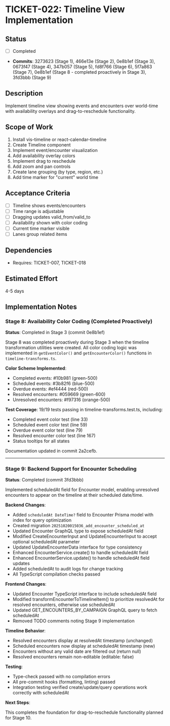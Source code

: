 # TICKET-022: Timeline View Implementation

## Status

- [ ] Completed
- **Commits**: 3273623 (Stage 1), 466e13e (Stage 2), 0e8b1ef (Stage 3), 0673f47 (Stage 4), 347b057 (Stage 5), fd8f766 (Stage 6), 5f7a863 (Stage 7), 0e8b1ef (Stage 8 - completed proactively in Stage 3), 3fd3bbb (Stage 9)

## Description

Implement timeline view showing events and encounters over world-time with availability overlays and drag-to-reschedule functionality.

## Scope of Work

1. Install vis-timeline or react-calendar-timeline
2. Create Timeline component
3. Implement event/encounter visualization
4. Add availability overlay colors
5. Implement drag to reschedule
6. Add zoom and pan controls
7. Create lane grouping (by type, region, etc.)
8. Add time marker for "current" world time

## Acceptance Criteria

- [ ] Timeline shows events/encounters
- [ ] Time range is adjustable
- [ ] Dragging updates valid_from/valid_to
- [ ] Availability shown with color coding
- [ ] Current time marker visible
- [ ] Lanes group related items

## Dependencies

- Requires: TICKET-007, TICKET-018

## Estimated Effort

4-5 days

## Implementation Notes

### Stage 8: Availability Color Coding (Completed Proactively)

**Status**: Completed in Stage 3 (commit 0e8b1ef)

Stage 8 was completed proactively during Stage 3 when the timeline transformation utilities were created. All color coding logic was implemented in `getEventColor()` and `getEncounterColor()` functions in `timeline-transforms.ts`.

**Color Scheme Implemented**:

- Completed events: #10b981 (green-500)
- Scheduled events: #3b82f6 (blue-500)
- Overdue events: #ef4444 (red-500)
- Resolved encounters: #059669 (green-600)
- Unresolved encounters: #f97316 (orange-500)

**Test Coverage**: 19/19 tests passing in timeline-transforms.test.ts, including:

- Completed event color test (line 33)
- Scheduled event color test (line 59)
- Overdue event color test (line 79)
- Resolved encounter color test (line 167)
- Status tooltips for all states

Documentation updated in commit 2a2cefb.

---

### Stage 9: Backend Support for Encounter Scheduling

**Status**: Completed (commit 3fd3bbb)

Implemented scheduledAt field for Encounter model, enabling unresolved encounters to appear on the timeline at their scheduled date/time.

**Backend Changes**:

- Added `scheduledAt DateTime?` field to Encounter Prisma model with index for query optimization
- Created migration `20251020015036_add_encounter_scheduled_at`
- Updated Encounter GraphQL type to expose scheduledAt field
- Modified CreateEncounterInput and UpdateEncounterInput to accept optional scheduledAt parameter
- Updated UpdateEncounterData interface for type consistency
- Enhanced EncounterService.create() to handle scheduledAt field
- Enhanced EncounterService.update() to handle scheduledAt field updates
- Added scheduledAt to audit logs for change tracking
- All TypeScript compilation checks passed

**Frontend Changes**:

- Updated Encounter TypeScript interface to include scheduledAt field
- Modified transformEncounterToTimelineItem() to prioritize resolvedAt for resolved encounters, otherwise use scheduledAt
- Updated GET_ENCOUNTERS_BY_CAMPAIGN GraphQL query to fetch scheduledAt
- Removed TODO comments noting Stage 9 implementation

**Timeline Behavior**:

- Resolved encounters display at resolvedAt timestamp (unchanged)
- Scheduled encounters now display at scheduledAt timestamp (new)
- Encounters without any valid date are filtered out (return null)
- Resolved encounters remain non-editable (editable: false)

**Testing**:

- Type-check passed with no compilation errors
- All pre-commit hooks (formatting, linting) passed
- Integration testing verified create/update/query operations work correctly with scheduledAt

**Next Steps**:

This completes the foundation for drag-to-reschedule functionality planned for Stage 10.
